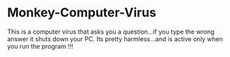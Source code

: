 # Monkey-Computer-Virus
This is a computer virus that asks you a question...if you type the wrong answer it shuts down your PC.
Its pretty harmless...and is active only when you run the program !!!
